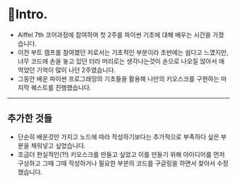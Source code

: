 # 📌Intro.

- Aiffel 7th 코어과정에 참여하며 첫 2주를 파이썬 기초에 대해 배우는 시간을 가졌습니다.
- 이전 부트 캠프를 참여했던 저로서는 기초적인 부분이라 초반에는 쉽다고 느꼈지만, 너무 코드에 손을 놓고 있던 터라
머리로는 생각나는것이 손으로 나오질 않아서 애먹었던 기억이 많이 나던 2주였습니다.
- 그동안 배운 파이썬 프로그래밍의 기초들을 활용해 나만의 키오스크를 구현하는 마지막 퀘스트를 진행했습니다.

---

## 추가한 것들

- 단순히 배운것만 가지고 노드에 따라 작성하기보다는 추가적으로 부족하다 싶은 부분을 채워넣고 싶었습니다.
- 조금더 현실적인(?!) 키오스크를 만들고 싶었고 이를 만들기 위해 아이디어를 먼저 구상하고 그때 그때 작성하거나
필요한 부분의 코드를 구글링을 하면서 찾아서 수정했습니다.

